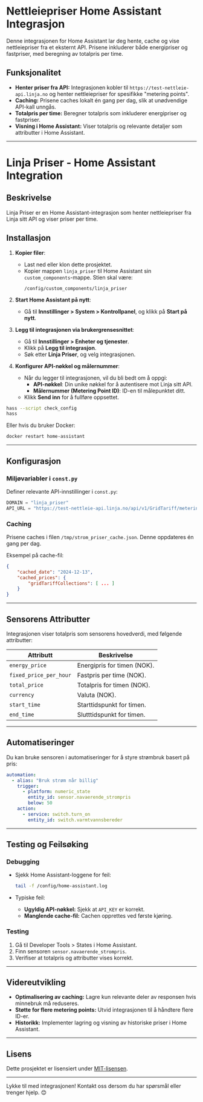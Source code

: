 # Nettleiepriser Home Assistant Integrasjon

Denne integrasjonen for Home Assistant lar deg hente, cache og vise nettleiepriser fra et eksternt API. Prisene inkluderer både energipriser og fastpriser, med beregning av totalpris per time.

## Funksjonalitet

- **Henter priser fra API:** Integrasjonen kobler til `https://test-nettleie-api.linja.no` og henter nettleiepriser for spesifikke "metering points".
- **Caching:** Prisene caches lokalt én gang per dag, slik at unødvendige API-kall unngås.
- **Totalpris per time:** Beregner totalpris som inkluderer energipriser og fastpriser.
- **Visning i Home Assistant:** Viser totalpris og relevante detaljer som attributter i Home Assistant.

---

# Linja Priser - Home Assistant Integration

## Beskrivelse
Linja Priser er en Home Assistant-integrasjon som henter nettleiepriser fra Linja sitt API og viser priser per time.

## Installasjon

1. **Kopier filer**:
   - Last ned eller klon dette prosjektet.
   - Kopier mappen `linja_priser` til Home Assistant sin `custom_components`-mappe. Stien skal være:
     ```
     /config/custom_components/linja_priser
     ```

2. **Start Home Assistant på nytt**:
   - Gå til **Innstillinger > System > Kontrollpanel**, og klikk på **Start på nytt**.

3. **Legg til integrasjonen via brukergrensesnittet**:
   - Gå til **Innstillinger > Enheter og tjenester**.
   - Klikk på **Legg til integrasjon**.
   - Søk etter **Linja Priser**, og velg integrasjonen.

4. **Konfigurer API-nøkkel og målernummer**:
   - Når du legger til integrasjonen, vil du bli bedt om å oppgi:
     - **API-nøkkel**: Din unike nøkkel for å autentisere mot Linja sitt API.
     - **Målernummer (Metering Point ID)**: ID-en til målepunktet ditt.
   - Klikk **Send inn** for å fullføre oppsettet.


```bash
hass --script check_config
hass
```

Eller hvis du bruker Docker:

```bash
docker restart home-assistant
```

---

## Konfigurasjon

### Miljøvariabler i `const.py`
Definer relevante API-innstillinger i `const.py`:

```python
DOMAIN = "linja_priser"
API_URL = "https://test-nettleie-api.linja.no/api/v1/GridTariff/meteringpointsgridtariffs"
```

### Caching
Prisene caches i filen `/tmp/strom_priser_cache.json`. Denne oppdateres én gang per dag.

Eksempel på cache-fil:
```json
{
    "cached_date": "2024-12-13",
    "cached_prices": {
        "gridTariffCollections": [ ... ]
    }
}
```

---

## Sensorens Attributter
Integrasjonen viser totalpris som sensorens hovedverdi, med følgende attributter:

| Attributt            | Beskrivelse                        |
|----------------------|------------------------------------|
| `energy_price`       | Energipris for timen (NOK).       |
| `fixed_price_per_hour` | Fastpris per time (NOK).         |
| `total_price`        | Totalpris for timen (NOK).        |
| `currency`           | Valuta (NOK).                    |
| `start_time`         | Starttidspunkt for timen.         |
| `end_time`           | Slutttidspunkt for timen.         |

---

## Automatiseringer
Du kan bruke sensoren i automatiseringer for å styre strømbruk basert på pris:

```yaml
automation:
  - alias: "Bruk strøm når billig"
    trigger:
      - platform: numeric_state
        entity_id: sensor.navaerende_strompris
        below: 50
    action:
      - service: switch.turn_on
        entity_id: switch.varmtvannsbereder
```

---

## Testing og Feilsøking

### Debugging
- Sjekk Home Assistant-loggene for feil:
  ```bash
  tail -f /config/home-assistant.log
  ```

- Typiske feil:
  - **Ugyldig API-nøkkel:** Sjekk at `API_KEY` er korrekt.
  - **Manglende cache-fil:** Cachen opprettes ved første kjøring.

### Testing
1. Gå til Developer Tools > States i Home Assistant.
2. Finn sensoren `sensor.navaerende_strompris`.
3. Verifiser at totalpris og attributter vises korrekt.

---

## Videreutvikling

- **Optimalisering av caching:** Lagre kun relevante deler av responsen hvis minnebruk må reduseres.
- **Støtte for flere metering points:** Utvid integrasjonen til å håndtere flere ID-er.
- **Historikk:** Implementer lagring og visning av historiske priser i Home Assistant.

---

## Lisens
Dette prosjektet er lisensiert under [MIT-lisensen](https://opensource.org/licenses/MIT).

---

Lykke til med integrasjonen! Kontakt oss dersom du har spørsmål eller trenger hjelp. 😊

